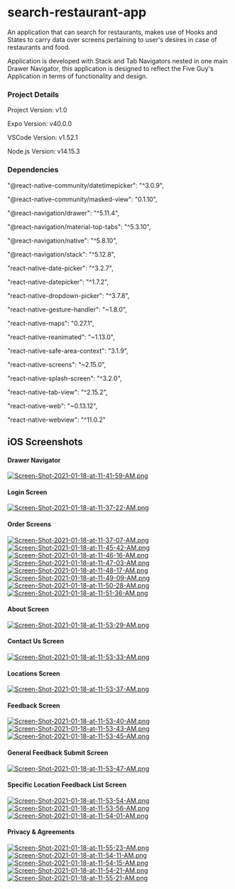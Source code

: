 # search-restaurant-app
An application that can search for restaurants, makes use of Hooks and States to carry data over screens pertaining to user's desires in case of restaurants and food.

Application is developed with Stack and Tab Navigators nested in one main Drawer Navigator, this application is designed to reflect the Five Guy's Application in terms of functionality and design.

### Project Details
Project Version: v1.0

Expo Version: v40.0.0

VSCode Version: v1.52.1

Node.js Version: v14.15.3

### Dependencies
"@react-native-community/datetimepicker": "^3.0.9",

"@react-native-community/masked-view": "0.1.10",

"@react-navigation/drawer": "^5.11.4",

"@react-navigation/material-top-tabs": "^5.3.10",

"@react-navigation/native": "^5.8.10",

"@react-navigation/stack": "^5.12.8",

"react-native-date-picker": "^3.2.7",

"react-native-datepicker": "^1.7.2",

"react-native-dropdown-picker": "^3.7.8",

"react-native-gesture-handler": "~1.8.0",

"react-native-maps": "0.27.1",

"react-native-reanimated": "~1.13.0",

"react-native-safe-area-context": "3.1.9",

"react-native-screens": "~2.15.0",

"react-native-splash-screen": "^3.2.0",

"react-native-tab-view": "^2.15.2",

"react-native-web": "~0.13.12",

"react-native-webview": "^11.0.2"

## iOS Screenshots

#### Drawer Navigator
[![Screen-Shot-2021-01-18-at-11-41-59-AM.png](https://i.postimg.cc/J046hBym/Screen-Shot-2021-01-18-at-11-41-59-AM.png)](https://postimg.cc/Fd8gWzgn)

#### Login Screen
[![Screen-Shot-2021-01-18-at-11-37-22-AM.png](https://i.postimg.cc/TwkjCNwM/Screen-Shot-2021-01-18-at-11-37-22-AM.png)](https://postimg.cc/7G2TLV0m)

#### Order Screens
[![Screen-Shot-2021-01-18-at-11-37-07-AM.png](https://i.postimg.cc/02znHvDt/Screen-Shot-2021-01-18-at-11-37-07-AM.png)](https://postimg.cc/kBdWBkj8)
[![Screen-Shot-2021-01-18-at-11-45-42-AM.png](https://i.postimg.cc/bvy2W04z/Screen-Shot-2021-01-18-at-11-45-42-AM.png)](https://postimg.cc/yDGdSRV5)
[![Screen-Shot-2021-01-18-at-11-46-16-AM.png](https://i.postimg.cc/bwHCfhN1/Screen-Shot-2021-01-18-at-11-46-16-AM.png)](https://postimg.cc/w1McDnNB)
[![Screen-Shot-2021-01-18-at-11-47-03-AM.png](https://i.postimg.cc/65VLyhJX/Screen-Shot-2021-01-18-at-11-47-03-AM.png)](https://postimg.cc/D8ZbNLwj)
[![Screen-Shot-2021-01-18-at-11-48-17-AM.png](https://i.postimg.cc/Y06gLtP3/Screen-Shot-2021-01-18-at-11-48-17-AM.png)](https://postimg.cc/PvqNBnTp)
[![Screen-Shot-2021-01-18-at-11-49-09-AM.png](https://i.postimg.cc/DZs4R27T/Screen-Shot-2021-01-18-at-11-49-09-AM.png)](https://postimg.cc/N9s0HvyJ)
[![Screen-Shot-2021-01-18-at-11-50-28-AM.png](https://i.postimg.cc/K8kG00GX/Screen-Shot-2021-01-18-at-11-50-28-AM.png)](https://postimg.cc/qNrHRX6Q)
[![Screen-Shot-2021-01-18-at-11-51-36-AM.png](https://i.postimg.cc/cCkWmnP4/Screen-Shot-2021-01-18-at-11-51-36-AM.png)](https://postimg.cc/FkSwF792)

#### About Screen
[![Screen-Shot-2021-01-18-at-11-53-29-AM.png](https://i.postimg.cc/1RGJqSw2/Screen-Shot-2021-01-18-at-11-53-29-AM.png)](https://postimg.cc/0rNpTLt0)

#### Contact Us Screen
[![Screen-Shot-2021-01-18-at-11-53-33-AM.png](https://i.postimg.cc/fyzXdGhQ/Screen-Shot-2021-01-18-at-11-53-33-AM.png)](https://postimg.cc/ZBQCtDRw)

#### Locations Screen
[![Screen-Shot-2021-01-18-at-11-53-37-AM.png](https://i.postimg.cc/Pr2G1YYg/Screen-Shot-2021-01-18-at-11-53-37-AM.png)](https://postimg.cc/bsDFhG6g)

#### Feedback Screen
[![Screen-Shot-2021-01-18-at-11-53-40-AM.png](https://i.postimg.cc/KzXCmNhM/Screen-Shot-2021-01-18-at-11-53-40-AM.png)](https://postimg.cc/2qw0wn6k)
[![Screen-Shot-2021-01-18-at-11-53-43-AM.png](https://i.postimg.cc/Prf9fJ92/Screen-Shot-2021-01-18-at-11-53-43-AM.png)](https://postimg.cc/jC9ZZxs7)
[![Screen-Shot-2021-01-18-at-11-53-45-AM.png](https://i.postimg.cc/25n27Ng1/Screen-Shot-2021-01-18-at-11-53-45-AM.png)](https://postimg.cc/3yJX3V8h)

#### General Feedback Submit Screen
[![Screen-Shot-2021-01-18-at-11-53-47-AM.png](https://i.postimg.cc/QxVmnTRG/Screen-Shot-2021-01-18-at-11-53-47-AM.png)](https://postimg.cc/9r5yDrmJ)

#### Specific Location Feedback List Screen
[![Screen-Shot-2021-01-18-at-11-53-54-AM.png](https://i.postimg.cc/pLbjY5vB/Screen-Shot-2021-01-18-at-11-53-54-AM.png)](https://postimg.cc/xc5q9Cck)
[![Screen-Shot-2021-01-18-at-11-53-56-AM.png](https://i.postimg.cc/W1w7dwZZ/Screen-Shot-2021-01-18-at-11-53-56-AM.png)](https://postimg.cc/bZdnMb3Y)
[![Screen-Shot-2021-01-18-at-11-54-01-AM.png](https://i.postimg.cc/Nj6d1w35/Screen-Shot-2021-01-18-at-11-54-01-AM.png)](https://postimg.cc/9DfPhsFh)

#### Privacy & Agreements
[![Screen-Shot-2021-01-18-at-11-55-23-AM.png](https://i.postimg.cc/Yq1Pxggr/Screen-Shot-2021-01-18-at-11-55-23-AM.png)](https://postimg.cc/0byZkzcF)
[![Screen-Shot-2021-01-18-at-11-54-11-AM.png](https://i.postimg.cc/7YMBz48b/Screen-Shot-2021-01-18-at-11-54-11-AM.png)](https://postimg.cc/hfvbFHGq)
[![Screen-Shot-2021-01-18-at-11-54-15-AM.png](https://i.postimg.cc/43MwGNt2/Screen-Shot-2021-01-18-at-11-54-15-AM.png)](https://postimg.cc/rd15CTf5)
[![Screen-Shot-2021-01-18-at-11-54-21-AM.png](https://i.postimg.cc/50L5M5fj/Screen-Shot-2021-01-18-at-11-54-21-AM.png)](https://postimg.cc/JD7HNkDW)
[![Screen-Shot-2021-01-18-at-11-55-21-AM.png](https://i.postimg.cc/yYvmB8Ch/Screen-Shot-2021-01-18-at-11-55-21-AM.png)](https://postimg.cc/3d04F7RW)
